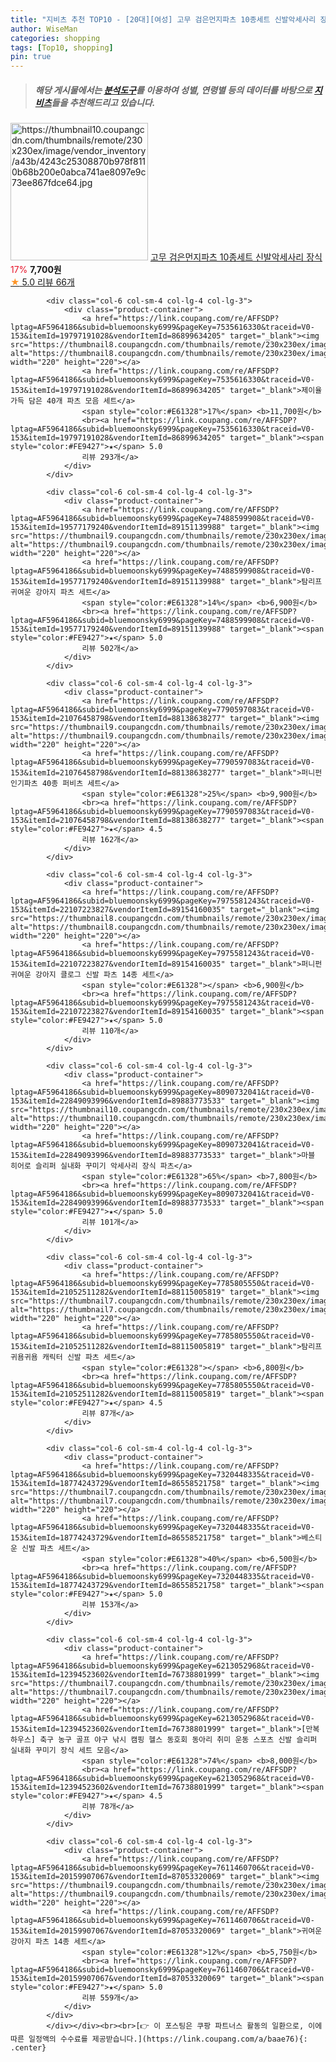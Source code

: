 ```yaml
---
title: "지비츠 추천 TOP10 - [20대][여성] 고무 검은먼지파츠 10종세트 신발악세사리 장식"
author: WiseMan
categories: shopping
tags: [Top10, shopping]
pin: true
---
```


> ##### 해당 게시물에서는 [**분석도구**](https://itemscout.io/)를 이용하여 **성별**, **연령별** 등의 데이터를 바탕으로 [**지비츠**](https://link.coupang.com/a/baae76)들을 추천해드리고 있습니다.
<div class="container"><div class="row">
            <div class="col-6 col-sm-4 col-lg-4 col-lg-3">
                <div class="product-container">
                    <a href="https://link.coupang.com/re/AFFSDP?lptag=AF5964186&subid=bluemoonsky6999&pageKey=7521325051&traceid=V0-153&itemId=19727167705&vendorItemId=86831183229" target="_blank"><img src="https://thumbnail10.coupangcdn.com/thumbnails/remote/230x230ex/image/vendor_inventory/a43b/4243c25308870b978f8110b68b200e0abca741ae8097e9c73ee867fdce64.jpg" alt="https://thumbnail10.coupangcdn.com/thumbnails/remote/230x230ex/image/vendor_inventory/a43b/4243c25308870b978f8110b68b200e0abca741ae8097e9c73ee867fdce64.jpg" width="220" height="220"></a>
                    <a href="https://link.coupang.com/re/AFFSDP?lptag=AF5964186&subid=bluemoonsky6999&pageKey=7521325051&traceid=V0-153&itemId=19727167705&vendorItemId=86831183229" target="_blank">고무 검은먼지파츠 10종세트 신발악세사리 장식</a>
                    <span style="color:#E61328">17%</span> <b>7,700원</b>
                    <br><a href="https://link.coupang.com/re/AFFSDP?lptag=AF5964186&subid=bluemoonsky6999&pageKey=7521325051&traceid=V0-153&itemId=19727167705&vendorItemId=86831183229" target="_blank"><span style="color:#FE9427">★</span> 5.0
                    리뷰 66개</a>
                </div>
            </div>
            
            <div class="col-6 col-sm-4 col-lg-4 col-lg-3">
                <div class="product-container">
                    <a href="https://link.coupang.com/re/AFFSDP?lptag=AF5964186&subid=bluemoonsky6999&pageKey=7535616330&traceid=V0-153&itemId=19797191028&vendorItemId=86899634205" target="_blank"><img src="https://thumbnail8.coupangcdn.com/thumbnails/remote/230x230ex/image/vendor_inventory/dd61/cd2bbf728121d38d504e507d133bac301a4d6314cc99601f2a8874f24443.png" alt="https://thumbnail8.coupangcdn.com/thumbnails/remote/230x230ex/image/vendor_inventory/dd61/cd2bbf728121d38d504e507d133bac301a4d6314cc99601f2a8874f24443.png" width="220" height="220"></a>
                    <a href="https://link.coupang.com/re/AFFSDP?lptag=AF5964186&subid=bluemoonsky6999&pageKey=7535616330&traceid=V0-153&itemId=19797191028&vendorItemId=86899634205" target="_blank">제이율 가득 담은 40개 파츠 모음 세트</a>
                    <span style="color:#E61328">17%</span> <b>11,700원</b>
                    <br><a href="https://link.coupang.com/re/AFFSDP?lptag=AF5964186&subid=bluemoonsky6999&pageKey=7535616330&traceid=V0-153&itemId=19797191028&vendorItemId=86899634205" target="_blank"><span style="color:#FE9427">★</span> 5.0
                    리뷰 293개</a>
                </div>
            </div>
            
            <div class="col-6 col-sm-4 col-lg-4 col-lg-3">
                <div class="product-container">
                    <a href="https://link.coupang.com/re/AFFSDP?lptag=AF5964186&subid=bluemoonsky6999&pageKey=7488599908&traceid=V0-153&itemId=19577179240&vendorItemId=89151139988" target="_blank"><img src="https://thumbnail9.coupangcdn.com/thumbnails/remote/230x230ex/image/vendor_inventory/0b61/9fe9ab35a5a4aae779cb7678aaae06cd76d69189fefb4299591a31746888.jpg" alt="https://thumbnail9.coupangcdn.com/thumbnails/remote/230x230ex/image/vendor_inventory/0b61/9fe9ab35a5a4aae779cb7678aaae06cd76d69189fefb4299591a31746888.jpg" width="220" height="220"></a>
                    <a href="https://link.coupang.com/re/AFFSDP?lptag=AF5964186&subid=bluemoonsky6999&pageKey=7488599908&traceid=V0-153&itemId=19577179240&vendorItemId=89151139988" target="_blank">탐리프 귀여운 강아지 파츠 세트</a>
                    <span style="color:#E61328">14%</span> <b>6,900원</b>
                    <br><a href="https://link.coupang.com/re/AFFSDP?lptag=AF5964186&subid=bluemoonsky6999&pageKey=7488599908&traceid=V0-153&itemId=19577179240&vendorItemId=89151139988" target="_blank"><span style="color:#FE9427">★</span> 5.0
                    리뷰 502개</a>
                </div>
            </div>
            
            <div class="col-6 col-sm-4 col-lg-4 col-lg-3">
                <div class="product-container">
                    <a href="https://link.coupang.com/re/AFFSDP?lptag=AF5964186&subid=bluemoonsky6999&pageKey=7790597083&traceid=V0-153&itemId=21076458798&vendorItemId=88138638277" target="_blank"><img src="https://thumbnail9.coupangcdn.com/thumbnails/remote/230x230ex/image/vendor_inventory/938e/1dad06d8ba5880477ab00e84f7f0fe1c597bd51ee757a9a6b2c8f34fda15.jpg" alt="https://thumbnail9.coupangcdn.com/thumbnails/remote/230x230ex/image/vendor_inventory/938e/1dad06d8ba5880477ab00e84f7f0fe1c597bd51ee757a9a6b2c8f34fda15.jpg" width="220" height="220"></a>
                    <a href="https://link.coupang.com/re/AFFSDP?lptag=AF5964186&subid=bluemoonsky6999&pageKey=7790597083&traceid=V0-153&itemId=21076458798&vendorItemId=88138638277" target="_blank">퍼니펀 인기파츠 40종 퍼비츠 세트</a>
                    <span style="color:#E61328">25%</span> <b>9,900원</b>
                    <br><a href="https://link.coupang.com/re/AFFSDP?lptag=AF5964186&subid=bluemoonsky6999&pageKey=7790597083&traceid=V0-153&itemId=21076458798&vendorItemId=88138638277" target="_blank"><span style="color:#FE9427">★</span> 4.5
                    리뷰 162개</a>
                </div>
            </div>
            
            <div class="col-6 col-sm-4 col-lg-4 col-lg-3">
                <div class="product-container">
                    <a href="https://link.coupang.com/re/AFFSDP?lptag=AF5964186&subid=bluemoonsky6999&pageKey=7975581243&traceid=V0-153&itemId=22107223827&vendorItemId=89154160035" target="_blank"><img src="https://thumbnail8.coupangcdn.com/thumbnails/remote/230x230ex/image/vendor_inventory/50d8/b73b12795981bbe388ad3afd31f15bef73b181523bb96ef10452a52e1d28.jpg" alt="https://thumbnail8.coupangcdn.com/thumbnails/remote/230x230ex/image/vendor_inventory/50d8/b73b12795981bbe388ad3afd31f15bef73b181523bb96ef10452a52e1d28.jpg" width="220" height="220"></a>
                    <a href="https://link.coupang.com/re/AFFSDP?lptag=AF5964186&subid=bluemoonsky6999&pageKey=7975581243&traceid=V0-153&itemId=22107223827&vendorItemId=89154160035" target="_blank">퍼니펀 귀여운 강아지 클로그 신발 파츠 14종 세트</a>
                    <span style="color:#E61328"></span> <b>6,900원</b>
                    <br><a href="https://link.coupang.com/re/AFFSDP?lptag=AF5964186&subid=bluemoonsky6999&pageKey=7975581243&traceid=V0-153&itemId=22107223827&vendorItemId=89154160035" target="_blank"><span style="color:#FE9427">★</span> 5.0
                    리뷰 110개</a>
                </div>
            </div>
            
            <div class="col-6 col-sm-4 col-lg-4 col-lg-3">
                <div class="product-container">
                    <a href="https://link.coupang.com/re/AFFSDP?lptag=AF5964186&subid=bluemoonsky6999&pageKey=8090732041&traceid=V0-153&itemId=22849093996&vendorItemId=89883773533" target="_blank"><img src="https://thumbnail10.coupangcdn.com/thumbnails/remote/230x230ex/image/vendor_inventory/552b/533c73af6d3cd44e23540deca9b7a90cdea34eda31e0e237b431b9afe504.png" alt="https://thumbnail10.coupangcdn.com/thumbnails/remote/230x230ex/image/vendor_inventory/552b/533c73af6d3cd44e23540deca9b7a90cdea34eda31e0e237b431b9afe504.png" width="220" height="220"></a>
                    <a href="https://link.coupang.com/re/AFFSDP?lptag=AF5964186&subid=bluemoonsky6999&pageKey=8090732041&traceid=V0-153&itemId=22849093996&vendorItemId=89883773533" target="_blank">마블 히어로 슬리퍼 실내화 꾸미기 악세사리 장식 파츠</a>
                    <span style="color:#E61328">65%</span> <b>7,800원</b>
                    <br><a href="https://link.coupang.com/re/AFFSDP?lptag=AF5964186&subid=bluemoonsky6999&pageKey=8090732041&traceid=V0-153&itemId=22849093996&vendorItemId=89883773533" target="_blank"><span style="color:#FE9427">★</span> 5.0
                    리뷰 101개</a>
                </div>
            </div>
            
            <div class="col-6 col-sm-4 col-lg-4 col-lg-3">
                <div class="product-container">
                    <a href="https://link.coupang.com/re/AFFSDP?lptag=AF5964186&subid=bluemoonsky6999&pageKey=7785805550&traceid=V0-153&itemId=21052511282&vendorItemId=88115005819" target="_blank"><img src="https://thumbnail7.coupangcdn.com/thumbnails/remote/230x230ex/image/vendor_inventory/2d1e/054fa845f9c1b41224b2748e9ddd861bfdeeed5651224d585043090aa0d7.jpg" alt="https://thumbnail7.coupangcdn.com/thumbnails/remote/230x230ex/image/vendor_inventory/2d1e/054fa845f9c1b41224b2748e9ddd861bfdeeed5651224d585043090aa0d7.jpg" width="220" height="220"></a>
                    <a href="https://link.coupang.com/re/AFFSDP?lptag=AF5964186&subid=bluemoonsky6999&pageKey=7785805550&traceid=V0-153&itemId=21052511282&vendorItemId=88115005819" target="_blank">탐리프 귀욤귀욤 캐릭터 신발 파츠 세트</a>
                    <span style="color:#E61328"></span> <b>6,800원</b>
                    <br><a href="https://link.coupang.com/re/AFFSDP?lptag=AF5964186&subid=bluemoonsky6999&pageKey=7785805550&traceid=V0-153&itemId=21052511282&vendorItemId=88115005819" target="_blank"><span style="color:#FE9427">★</span> 4.5
                    리뷰 87개</a>
                </div>
            </div>
            
            <div class="col-6 col-sm-4 col-lg-4 col-lg-3">
                <div class="product-container">
                    <a href="https://link.coupang.com/re/AFFSDP?lptag=AF5964186&subid=bluemoonsky6999&pageKey=7320448335&traceid=V0-153&itemId=18774243729&vendorItemId=86558521758" target="_blank"><img src="https://thumbnail7.coupangcdn.com/thumbnails/remote/230x230ex/image/vendor_inventory/6200/74612c0aa80e171aedba024a606a4581aa0ee7ec8aa186c3b6bfae1a53e9.jpg" alt="https://thumbnail7.coupangcdn.com/thumbnails/remote/230x230ex/image/vendor_inventory/6200/74612c0aa80e171aedba024a606a4581aa0ee7ec8aa186c3b6bfae1a53e9.jpg" width="220" height="220"></a>
                    <a href="https://link.coupang.com/re/AFFSDP?lptag=AF5964186&subid=bluemoonsky6999&pageKey=7320448335&traceid=V0-153&itemId=18774243729&vendorItemId=86558521758" target="_blank">베스티운 신발 파츠 세트</a>
                    <span style="color:#E61328">40%</span> <b>6,500원</b>
                    <br><a href="https://link.coupang.com/re/AFFSDP?lptag=AF5964186&subid=bluemoonsky6999&pageKey=7320448335&traceid=V0-153&itemId=18774243729&vendorItemId=86558521758" target="_blank"><span style="color:#FE9427">★</span> 5.0
                    리뷰 153개</a>
                </div>
            </div>
            
            <div class="col-6 col-sm-4 col-lg-4 col-lg-3">
                <div class="product-container">
                    <a href="https://link.coupang.com/re/AFFSDP?lptag=AF5964186&subid=bluemoonsky6999&pageKey=6213052968&traceid=V0-153&itemId=12394523602&vendorItemId=76738801999" target="_blank"><img src="https://thumbnail7.coupangcdn.com/thumbnails/remote/230x230ex/image/vendor_inventory/be5c/4f33f7cb17f5d98fe5f999186b094b651c724a2cfb8f1657e82b90cb29e5.jpg" alt="https://thumbnail7.coupangcdn.com/thumbnails/remote/230x230ex/image/vendor_inventory/be5c/4f33f7cb17f5d98fe5f999186b094b651c724a2cfb8f1657e82b90cb29e5.jpg" width="220" height="220"></a>
                    <a href="https://link.coupang.com/re/AFFSDP?lptag=AF5964186&subid=bluemoonsky6999&pageKey=6213052968&traceid=V0-153&itemId=12394523602&vendorItemId=76738801999" target="_blank">[만복하우스] 축구 농구 골프 야구 낚시 캠핑 헬스 동호회 동아리 취미 운동 스포츠 신발 슬리퍼 실내화 꾸미기 장식 세트 모음</a>
                    <span style="color:#E61328">74%</span> <b>8,000원</b>
                    <br><a href="https://link.coupang.com/re/AFFSDP?lptag=AF5964186&subid=bluemoonsky6999&pageKey=6213052968&traceid=V0-153&itemId=12394523602&vendorItemId=76738801999" target="_blank"><span style="color:#FE9427">★</span> 4.5
                    리뷰 78개</a>
                </div>
            </div>
            
            <div class="col-6 col-sm-4 col-lg-4 col-lg-3">
                <div class="product-container">
                    <a href="https://link.coupang.com/re/AFFSDP?lptag=AF5964186&subid=bluemoonsky6999&pageKey=7611460706&traceid=V0-153&itemId=20159907067&vendorItemId=87053320069" target="_blank"><img src="https://thumbnail9.coupangcdn.com/thumbnails/remote/230x230ex/image/vendor_inventory/7c5a/174391335e47b791ebf5685b24a94e5983b84eaea278b79410dad1418c1e.jpg" alt="https://thumbnail9.coupangcdn.com/thumbnails/remote/230x230ex/image/vendor_inventory/7c5a/174391335e47b791ebf5685b24a94e5983b84eaea278b79410dad1418c1e.jpg" width="220" height="220"></a>
                    <a href="https://link.coupang.com/re/AFFSDP?lptag=AF5964186&subid=bluemoonsky6999&pageKey=7611460706&traceid=V0-153&itemId=20159907067&vendorItemId=87053320069" target="_blank">귀여운 강아지 파츠 14종 세트</a>
                    <span style="color:#E61328">12%</span> <b>5,750원</b>
                    <br><a href="https://link.coupang.com/re/AFFSDP?lptag=AF5964186&subid=bluemoonsky6999&pageKey=7611460706&traceid=V0-153&itemId=20159907067&vendorItemId=87053320069" target="_blank"><span style="color:#FE9427">★</span> 5.0
                    리뷰 559개</a>
                </div>
            </div>
            </div></div><br><br>[👉 이 포스팅은 쿠팡 파트너스 활동의 일환으로, 이에 따른 일정액의 수수료를 제공받습니다.](https://link.coupang.com/a/baae76){: .center}